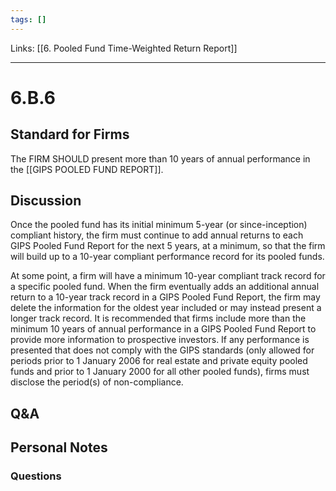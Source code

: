 ```yaml
---
tags: []
---
```

Links: [[6. Pooled Fund Time-Weighted Return Report]]
___
# 6.B.6
## Standard for Firms
The FIRM SHOULD present more than 10 years of annual performance in the [[GIPS POOLED FUND REPORT]].
## Discussion
Once the pooled fund has its initial minimum 5-year (or since-inception) compliant history, the firm must continue to add annual returns to each GIPS Pooled Fund Report for the next 5 years, at a minimum, so that the firm will build up to a 10-year compliant performance record for its pooled funds.

At some point, a firm will have a minimum 10-year compliant track record for a specific pooled fund. When the firm eventually adds an additional annual return to a 10-year track record in a GIPS Pooled Fund Report, the firm may delete the information for the oldest year included or may instead present a longer track record. It is recommended that firms include more than the minimum 10 years of annual performance in a GIPS Pooled Fund Report to provide more information to prospective investors. If any performance is presented that does not comply with the GIPS standards (only allowed for periods prior to 1 January 2006 for real estate and private equity pooled funds and prior to 1 January 2000 for all other pooled funds), firms must disclose the period(s) of non-compliance.
## Q&A

## Personal Notes

### Questions